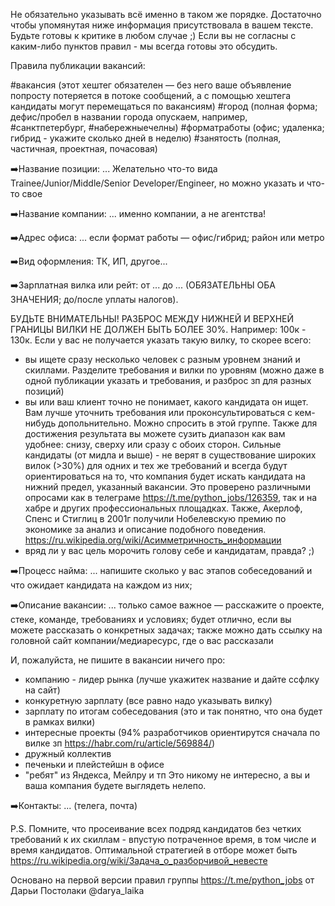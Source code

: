 
Не обязательно указывать всё именно в таком же порядке. Достаточно чтобы упомянутая ниже информация присутствовала в вашем тексте. Будьте готовы к критике в любом случае ;)
Если вы не согласны с каким-либо пунктов правил - мы всегда готовы это обсудить.

Правила публикации вакансий:

#вакансия (этот хештег обязателен — без него ваше объявление попросту потеряется в потоке сообщений, а с помощью хештега кандидаты могут перемещаться по вакансиям)
#город (полная форма; дефис/пробел в названии города опускаем, например, #санктпетербург, #набережныечелны)
#форматработы (офис; удаленка; гибрид - укажите сколько дней в неделю)
#занятость (полная, частичная, проектная, почасовая)

➡️Название позиции: ... Желательно что-то вида Trainee/Junior/Middle/Senior Developer/Engineer, но можно указать и что-то свое

➡️Название компании: ... именно компании, а не агентства!

➡️Адрес офиса: ... если формат работы — офис/гибрид; район или метро

➡️Вид оформления: ТК, ИП, другое...

➡️Зарплатная вилка или рейт: от ... до ... (ОБЯЗАТЕЛЬНЫ ОБА ЗНАЧЕНИЯ; до/после уплаты налогов).

БУДЬТЕ ВНИМАТЕЛЬНЫ! РАЗБРОС МЕЖДУ НИЖНЕЙ И ВЕРХНЕЙ ГРАНИЦЫ ВИЛКИ НЕ ДОЛЖЕН БЫТЬ БОЛЕЕ 30%. Например: 100к - 130к. Если у вас не получается указать такую вилку, то скорее всего:
- вы ищете сразу несколько человек с разным уровнем знаний и скиллами. Разделите требования и вилки по уровням (можно даже в одной публикации указать и требования, и разброс зп для разных позиций)
- вы или ваш клиент точно не понимает, какого кандидата он ищет. Вам лучше уточнить требования или проконсультироваться с кем-нибудь допольнительно. Можно спросить в этой группе. Также для достижения результата вы можете сузить диапазон как вам удобнее: снизу, сверху или сразу с обоих сторон.
Сильные кандидаты (от мидла и выше) - не верят в существование широких вилок (>30%) для одних и тех же требований и всегда будут ориентироваться на то, что компания будет искать кандидата на нижний предел, указанный вакансии. Это проверено различными опросами как в телеграме https://t.me/python_jobs/126359, так и на хабре и других профессиональных площадках.
Также, Акерлоф, Спенс и Стиглиц в 2001г получили Нобелевскую премию по экономике за анализ и описание подобного поведения.
https://ru.wikipedia.org/wiki/Асимметричность_информации
- вряд ли у вас цель морочить голову себе и кандидатам, правда? ;)


➡️Процесс найма: ... напишите сколько у вас этапов собеседований и что ожидает кандидата на каждом из них;


➡️Описание вакансии: ... только самое важное — расскажите о проекте, стеке, команде, требованиях и условиях; будет отлично, если вы можете рассказать о конкретных задачах;
также можно дать ссылку на головной сайт компании/медиаресурс, где о вас рассказали

И, пожалуйста, не пишите в вакансии ничего про:
- компанию - лидер рынка (лучше укажитек название и дайте ссфлку на сайт)
- конкуретную зарплату (все равно надо указывать вилку)
- зарплату по итогам собеседования (это и так понятно, что она будет в рамках вилки)
- интересные проекты (94% разработчиков ориентирутся сначала по вилке зп https://habr.com/ru/article/569884/)
- дружный коллектив
- печеньки и плейстейшн в офисе
- "ребят" из Яндекса, Мейлру и тп
Это никому не интересно, а вы и ваша компания будете выглядеть нелепо.


➡️Контакты: ... (телега, почта)

P.S. Помните, что просеивание всех подряд кандидатов без четких требований к их скиллам - впустую потраченное время, в том числе и время кандидатов. Оптимальной стратегией в отборе может быть https://ru.wikipedia.org/wiki/Задача_о_разборчивой_невесте

Основано на первой версии правил группы https://t.me/python_jobs от Дарьи Постолаки @darya_laika


